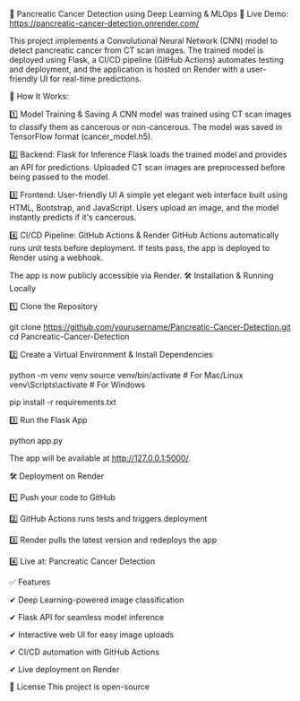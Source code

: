🔬 Pancreatic Cancer Detection using Deep Learning & MLOps
🚀 Live Demo: https://pancreatic-cancer-detection.onrender.com/

This project implements a Convolutional Neural Network (CNN) model to detect pancreatic cancer from CT scan images. The trained model is deployed using Flask, a CI/CD pipeline (GitHub Actions) automates testing and deployment, and the application is hosted on Render with a user-friendly UI for real-time predictions.


🚀 How It Works:

1️⃣ Model Training & Saving
A CNN model was trained using CT scan images to classify them as cancerous or non-cancerous.
The model was saved in TensorFlow format (cancer_model.h5).


2️⃣ Backend: Flask for Inference
Flask loads the trained model and provides an API for predictions.
Uploaded CT scan images are preprocessed before being passed to the model.


3️⃣ Frontend: User-friendly UI
A simple yet elegant web interface built using HTML, Bootstrap, and JavaScript.
Users upload an image, and the model instantly predicts if it's cancerous.


4️⃣ CI/CD Pipeline: GitHub Actions & Render
GitHub Actions automatically runs unit tests before deployment.
If tests pass, the app is deployed to Render using a webhook.


The app is now publicly accessible via Render.
🛠️ Installation & Running Locally

1️⃣ Clone the Repository



git clone https://github.com/yourusername/Pancreatic-Cancer-Detection.git
cd Pancreatic-Cancer-Detection


2️⃣ Create a Virtual Environment & Install Dependencies


python -m venv venv
source venv/bin/activate   # For Mac/Linux
venv\Scripts\activate      # For Windows

pip install -r requirements.txt


3️⃣ Run the Flask App


python app.py


The app will be available at http://127.0.0.1:5000/.


🛠️ Deployment on Render


1️⃣ Push your code to GitHub


2️⃣ GitHub Actions runs tests and triggers deployment


3️⃣ Render pulls the latest version and redeploys the app


4️⃣ Live at: Pancreatic Cancer Detection

✅ Features

✔ Deep Learning-powered image classification

✔ Flask API for seamless model inference

✔ Interactive web UI for easy image uploads

✔ CI/CD automation with GitHub Actions

✔ Live deployment on Render



📜 License
This project is open-source